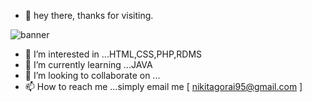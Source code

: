  

- 👋 hey there, thanks for visiting.






![banner](https://user-images.githubusercontent.com/88390662/143044206-25fbad50-9d77-4522-85dc-1692b1c2aad0.png)







- 👀 I’m interested in ...HTML,CSS,PHP,RDMS
- 🌱 I’m currently learning ...JAVA
- 💞️ I’m looking to collaborate on ...
- 📫 How to reach me ...simply email me [ nikitagorai95@gmail.com ]

<!---
Nikitagorai/Nikitagorai is a ✨ special ✨ repository because its `README.md` (this file) appears on your GitHub profile.
You can click the Preview link to take a look at your changes.
--->
